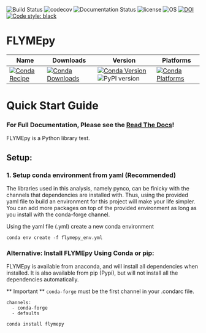 ![Build Status](https://travis-ci.org/wino6687/FLYMEpy.svg?branch=master)
![codecov](https://codecov.io/gh/wino6687/FLYMEpy/branch/master/graph/badge.svg)
![Documentation Status](https://readthedocs.org/projects/flymepy/badge/?version=latest)
![license](https://img.shields.io/badge/license-MIT-brightgreen)
![OS](https://img.shields.io/badge/OS-Linux64%2C%20MacOS-green.svg)
[![DOI](https://zenodo.org/badge/132654953.svg)](https://zenodo.org/badge/latestdoi/132654953)
[![Code style: black](https://img.shields.io/badge/code%20style-black-000000.svg)](https://github.com/psf/black)

# FLYMEpy

| Name | Downloads | Version | Platforms |
| --- | --- | --- | --- |
| [![Conda Recipe](https://img.shields.io/badge/recipe-flymepy-green.svg)](https://anaconda.org/conda-forge/flymepy) | [![Conda Downloads](https://img.shields.io/conda/dn/conda-forge/flymepy.svg)](https://anaconda.org/conda-forge/flymepy) | [![Conda Version](https://img.shields.io/conda/vn/conda-forge/flymepy.svg)](https://anaconda.org/conda-forge/flymepy) ![PyPI version](https://badge.fury.io/py/flymepy.svg) | [![Conda Platforms](https://img.shields.io/conda/pn/conda-forge/flymepy.svg)](https://anaconda.org/conda-forge/flymepy) |


# Quick Start Guide
### For Full Documentation, Please see the [Read The Docs](https://flymepy.readthedocs.io/en/latest/)!

FLYMEpy is a Python library test.

## Setup:

### 1. Setup conda environment from yaml (Recommended)

The libraries used in this analysis, namely pynco, can be finicky with the channels that dependencies are installed with. Thus, using the provided yaml file to build an environment for this project will make your life simpler. You can add more packages on top of the provided environment as long as you install with the conda-forge channel.

Using the yaml file (.yml) create a new conda environment
```{python}
conda env create -f flymepy_env.yml
```

### Alternative: Install FLYMEpy Using Conda or pip:

FLYMEpy is available from anaconda, and will install all dependencies when installed. It is also available from pip (Pypi), but will not install all the dependencies automatically.

** Important ** ```conda-forge``` must be the first channel in your .condarc file.

```
channels:
  - conda-forge
  - defaults
```

```{python}
conda install flymepy
```



